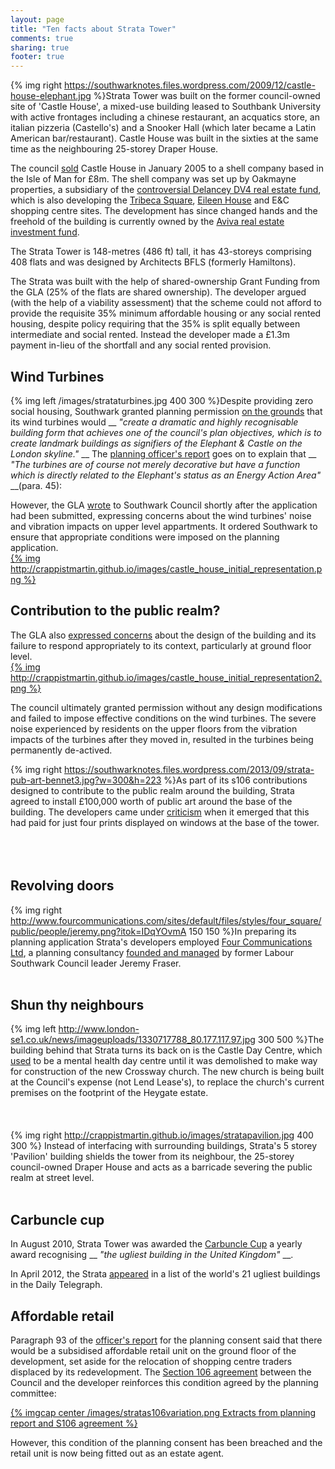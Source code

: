 ```yaml
---
layout: page
title: "Ten facts about Strata Tower"
comments: true
sharing: true
footer: true
---
```

{% img right https://southwarknotes.files.wordpress.com/2009/12/castle-house-elephant.jpg %}Strata Tower was built on the former council-owned site of 'Castle House', a mixed-use building leased to Southbank University with active frontages including a chinese restaurant, an acquatics store, an italian pizzeria (Castello's) and a Snooker Hall (which later became a Latin American bar/restaurant). Castle House was built in the sixties at the same time as the neighbouring 25-storey Draper House.  

The council [sold](http://35percent.org/images/RegisterTGL251176.pdf) Castle House in January 2005 to a shell company based in the Isle of Man for £8m. The shell company was set up by Oakmayne properties, a subsidiary of the [controversial Delancey DV4 real estate fund](http://crappistmartin.github.io/images/PrivateEye_DV4Delancey.pdf), which is also developing the [Tribeca Square](http://35percent.org/tribeca-square), [Eileen House](http://35percent.org/blog/2013/10/23/oakmayne-vs-ministry-of-sound-round-198/) and E&C shopping centre sites. The development has since changed hands and the freehold of the building is currently owned by the [Aviva real estate investment fund](http://www.avivainvestors.co.uk/asset_classes/real_estate/index.htm). 

The Strata Tower is 148-metres (486 ft) tall, it has 43-storeys comprising 408 flats and was designed by Architects BFLS (formerly Hamiltons).

The Strata was built with the help of shared-ownership Grant Funding from the GLA (25% of the flats are shared ownership). The developer argued (with the help of a viability assessment) that the scheme could not afford to provide the requisite 35% minimum affordable housing or any social rented housing, despite policy requiring that the 35% is split equally between intermediate and social rented. Instead the developer made a £1.3m payment in-lieu of the shortfall and any social rented provision.

## Wind Turbines
{% img left /images/strataturbines.jpg 400 300 %}Despite providing zero social housing, Southwark granted planning permission [on the grounds](http://moderngov.southwark.gov.uk/Data/Planning%20Committee/20060321/Agenda/Item%2062%20-%20Report%20-Castle%20House,%20Walworth%20Road,%20SE1%206SP.pdf) that its wind turbines would __ _"create a dramatic and highly recognisable building form that achieves one of the council's plan objectives, which is to create landmark buildings as signifiers of the Elephant & Castle on the London skyline."_ __ The [planning officer's report](http://moderngov.southwark.gov.uk/Data/Planning%20Committee/20060321/Agenda/Item%2062%20-%20Report%20-Castle%20House,%20Walworth%20Road,%20SE1%206SP.pdf) goes on to explain that __ _"The turbines are of course not merely decorative but have a function which is directly related to the Elephant's status as an Energy Action Area"_ __(para. 45):

However, the GLA [wrote](http://legacy.london.gov.uk/mayor/planning_decisions/strategic_dev/2006/20060308/castle_house_initial_representation.rtf) to Southwark Council shortly after the application had been submitted, expressing concerns about the wind turbines' noise and vibration impacts on upper level appartments. It ordered Southwark to ensure that appropriate conditions were imposed on the planning application.  
[{% img http://crappistmartin.github.io/images/castle_house_initial_representation.png %}](http://legacy.london.gov.uk/mayor/planning_decisions/strategic_dev/2006/20060308/castle_house_initial_representation.rtf)

## Contribution to the public realm?
The GLA also [expressed concerns](http://legacy.london.gov.uk/mayor/planning_decisions/strategic_dev/2006/20060308/castle_house_initial_representation.rtf) about the design of the building and its failure to respond appropriately to its context, particularly at ground floor level.   
[{% img http://crappistmartin.github.io/images/castle_house_initial_representation2.png %}](http://legacy.london.gov.uk/mayor/planning_decisions/strategic_dev/2006/20060308/castle_house_initial_representation.rtf)

The council ultimately granted permission without any design modifications and failed to impose effective conditions on the wind turbines. The severe noise experienced by residents on the upper floors from the vibration impacts of the turbines after they moved in, resulted in the turbines being permanently de-actived.   


{% img right https://southwarknotes.files.wordpress.com/2013/09/strata-pub-art-bennet3.jpg?w=300&h=223 %}As part of its s106 contributions designed to contribute to the public realm around the building, Strata agreed to install £100,000 worth of public art around the base of the building. The developers came under [criticism](https://southwarknotes.wordpress.com/2013/09/18/if-someone-gave-you-100000-would-you-keep-an-eye-on-it-the-curious-case-of-regeneration-section-106-strata-tower-and-public-art/) when it emerged that this had paid for just four prints displayed on windows at the base of the tower.  
</br>
</br>
</br>

## Revolving doors
{% img right http://www.fourcommunications.com/sites/default/files/styles/four_square/public/people/jeremy.png?itok=IDqYOvmA 150 150 %}In preparing its planning application Strata's developers employed [Four Communications Ltd](http://fourcommunications.com), a planning consultancy [founded and managed](http://betterelephant.org/blog/2014/10/19/gamekeepers-turned-poachers/) by former Labour Southwark Council leader Jeremy Fraser.
</br>
</br>

## Shun thy neighbours
{% img left http://www.london-se1.co.uk/news/imageuploads/1330717788_80.177.117.97.jpg 300 500 %}The building behind that Strata turns its back on is the Castle Day Centre, which [used](http://www.london-se1.co.uk/news/view/5867) to be a mental health day centre until it was demolished to make way for construction of the new Crossway church. The new church is being built at the Council's expense (not Lend Lease's), to replace the church's current premises on the footprint of the Heygate estate.  
</br>
</br>
</br>
{% img right http://crappistmartin.github.io/images/stratapavilion.jpg 400 300 %} Instead of interfacing with surrounding buildings, Strata's 5 storey 'Pavilion' building shields the tower from its neighbour, the 25-storey council-owned Draper House and acts as a barricade severing the public realm at street level. 
</br>
</br>
## Carbuncle cup
In August 2010, Strata Tower was awarded the [Carbuncle Cup](http://en.wikipedia.org/wiki/Carbuncle_Cup) a yearly award recognising __ _"the ugliest building in the United Kingdom"_ __.

In April 2012, the Strata [appeared](http://www.telegraph.co.uk/finance/property/pictures/9126031/The-worlds-30-ugliest-buildings.html) in a list of the world's 21 ugliest buildings in the Daily Telegraph.  

## Affordable retail
Paragraph 93 of the [officer's report](http://moderngov.southwark.gov.uk/Data/Planning%20Committee/20060321/Agenda/Item%2062%20-%20Report%20-Castle%20House,%20Walworth%20Road,%20SE1%206SP.pdf) for the planning consent said that there would be a subsidised affordable retail unit on the ground floor of the development, set aside for the relocation of shopping centre traders displaced by its redevelopment. The [Section 106 agreement](/images/stratas106variation.pdf) between the Council and the developer reinforces this condition agreed by the planning committee:

[{% imgcap center /images/stratas106variation.png Extracts from planning report and S106 agreement %}](/images/stratas106variation.pdf)

However, this condition of the planning consent has been breached and the retail unit is now being fitted out as an estate agent.







